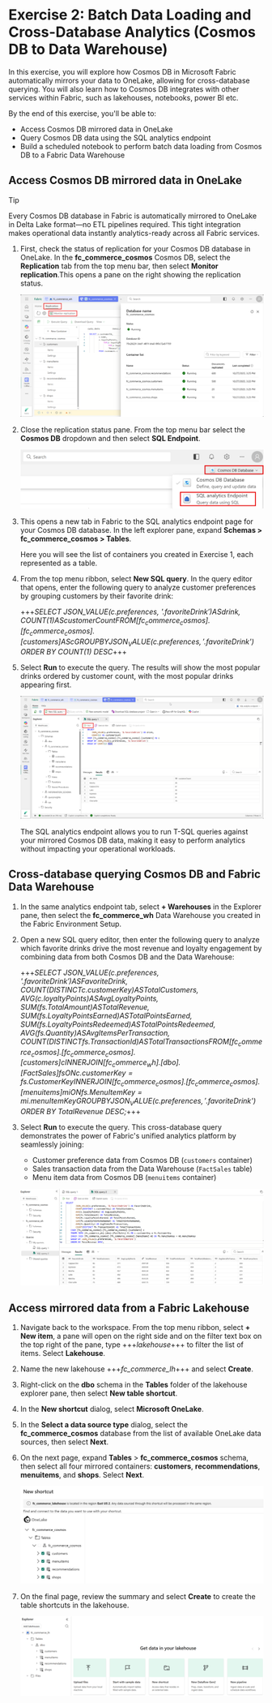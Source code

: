 # Exercise 2: Batch Data Loading and Cross-Database Analytics (Cosmos DB to Data Warehouse)

In this exercise, you will explore how Cosmos DB in Microsoft Fabric automatically mirrors your data to OneLake, allowing for cross-database querying. You will also learn how to Cosmos DB integrates with other services within Fabric, such as lakehouses, notebooks, power BI etc.

By the end of this exercise, you'll be able to:

- Access Cosmos DB mirrored data in OneLake
- Query Cosmos DB data using the SQL analytics endpoint
- Build a scheduled notebook to perform batch data loading from Cosmos DB to a Fabric Data Warehouse

## Access Cosmos DB mirrored data in OneLake

>[!TIP]
>Every Cosmos DB database in Fabric is automatically mirrored to OneLake in Delta Lake format—no ETL pipelines required. This tight integration makes operational data instantly analytics-ready across all Fabric services.

1. First, check the status of replication for your Cosmos DB database in OneLake. In the **fc_commerce_cosmos** Cosmos DB, select the **Replication** tab from the top menu bar, then select **Monitor replication**.This opens a pane on the right showing the replication status.

    ![Screenshot showing the replication status of Cosmos DB in OneLake](media/cosmos-db-replication-status.png)

1. Close the replication status pane. From the top menu bar select the **Cosmos DB** dropdown and then select **SQL Endpoint**.

    ![Screenshot showing how to access the SQL Endpoint for Cosmos DB in Microsoft Fabric](media/cosmos-db-sql-endpoint.png)

1. This opens a new tab in Fabric to the SQL analytics endpoint page for your Cosmos DB database. In the left explorer pane, expand **Schemas > fc_commerce_cosmos > Tables**.

    Here you will see the list of containers you created in Exercise 1, each represented as a table.

1. From the top menu ribbon, select **New SQL query**. In the query editor that opens, enter the following query to analyze customer preferences by grouping customers by their favorite drink:

    +++*SELECT
            JSON_VALUE(c.preferences, '$.favoriteDrink') AS drink,
            COUNT(1) AS customerCount
        FROM [fc_commerce_cosmos].[fc_commerce_cosmos].[customers] AS c
        GROUP BY JSON_VALUE(c.preferences, '$.favoriteDrink')
        ORDER BY COUNT(1) DESC*+++

1. Select **Run** to execute the query. The results will show the most popular drinks ordered by customer count, with the most popular drinks appearing first.

    ![Screenshot showing the results of the customer preferences query](media/customer-preferences-query-results.png)

    The SQL analytics endpoint allows you to run T-SQL queries against your mirrored Cosmos DB data, making it easy to perform analytics without impacting your operational workloads.

## Cross-database querying Cosmos DB and Fabric Data Warehouse

1. In the same analytics endpoint tab, select **+ Warehouses** in the Explorer pane, then select the **fc_commerce_wh** Data Warehouse you created in the Fabric Environment Setup.

1. Open a new SQL query editor, then enter the following query to analyze which favorite drinks drive the most revenue and loyalty engagement by combining data from both Cosmos DB and the Data Warehouse:

    +++*SELECT
        JSON_VALUE(c.preferences, '$.favoriteDrink') AS FavoriteDrink,
        COUNT(DISTINCT c.customerKey) AS TotalCustomers,
        AVG(c.loyaltyPoints) AS AvgLoyaltyPoints,
        SUM(fs.TotalAmount) AS TotalRevenue,
        SUM(fs.LoyaltyPointsEarned) AS TotalPointsEarned,
        SUM(fs.LoyaltyPointsRedeemed) AS TotalPointsRedeemed,
        AVG(fs.Quantity) AS AvgItemsPerTransaction,
        COUNT(DISTINCT fs.TransactionId) AS TotalTransactions
    FROM [fc_commerce_cosmos].[fc_commerce_cosmos].[customers] c
    INNER JOIN [fc_commerce_wh].[dbo].[FactSales] fs ON c.customerKey = fs.CustomerKey
    INNER JOIN [fc_commerce_cosmos].[fc_commerce_cosmos].[menuitems] mi ON fs.MenuItemKey = mi.menuItemKey
    GROUP BY JSON_VALUE(c.preferences, '$.favoriteDrink')
    ORDER BY TotalRevenue DESC;*+++

1. Select **Run** to execute the query. This cross-database query demonstrates the power of Fabric's unified analytics platform by seamlessly joining:
    - Customer preference data from Cosmos DB (`customers` container)
    - Sales transaction data from the Data Warehouse (`FactSales` table)
    - Menu item data from Cosmos DB (`menuitems` container)

    ![Screenshot showing the results of the cross-database query](media/cross-database-query-results.png)

## Access mirrored data from a Fabric Lakehouse

1. Navigate back to the workspace. From the top menu ribbon, select **+ New item**, a pane will open on the right side and on the filter text box on the top right of the pane, type +++*lakehouse*+++ to filter the list of items. Select **Lakehouse**.

1. Name the new lakehouse +++*fc_commerce_lh*+++ and select **Create**.

1. Right-click on the **dbo** schema in the **Tables** folder of the lakehouse explorer pane, then select **New table shortcut**.

1. In the **New shortcut** dialog, select **Microsoft OneLake**.

1. In the **Select a data source type** dialog, select the **fc_commerce_cosmos** database from the list of available OneLake data sources, then select **Next**.

1. On the next page, expand **Tables** > **fc_commerce_cosmos** schema, then select all four mirrored containers: **customers**, **recommendations**, **menuitems**, and **shops**. Select **Next**.

    ![Screenshot showing how to select tables for the lakehouse shortcut](media/lakehouse-table-shortcut-selection.png)

1. On the final page, review the summary and select **Create** to create the table shortcuts in the lakehouse.

    ![Screenshot showing the lakehouse table shortcuts created](media/lakehouse-table-shortcuts-created.png)


